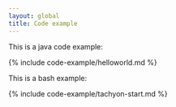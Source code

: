 ```yaml
---
layout: global
title: Code example
---
```

This is a java code example:

{% include code-example/helloworld.md %}

This is a bash example:

{% include code-example/tachyon-start.md %}
